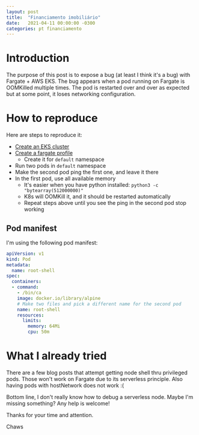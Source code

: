 ```yaml
---
layout: post
title:  "Financiamento imobiliário"
date:   2021-04-11 00:00:00 -0300
categories: pt financiamento 
---
```


# Introduction

The purpose of this post is to expose a bug (at least I think it's a bug) with Fargate + AWS EKS. The bug appears when a pod running on Fargate is OOMKilled multiple times. The pod is restarted over and over as expected but at some point, it loses networking configuration.

# How to reproduce

Here are steps to reproduce it:

* [Create an EKS cluster](https://docs.aws.amazon.com/eks/latest/userguide/create-cluster.html)
* [Create a fargate profile](https://docs.aws.amazon.com/eks/latest/userguide/fargate-getting-started.html)
  * Create it for `default` namespace
* Run two pods in `default` namespace
* Make the second pod ping the first one, and leave it there
* In the first pod, use all available memory
  * It's easier when you have python installed: `python3 -c "bytearray(512000000)"`
  * K8s will OOMKill it, and it should be restarted automatically
  * Repeat steps above until you see the ping in the second pod stop working

## Pod manifest

I'm using the following pod manifest:

```yaml
apiVersion: v1
kind: Pod
metadata:
  name: root-shell
spec:
  containers:
  - command:
    - /bin/ca
    image: docker.io/library/alpine
    # Make two files and pick a different name for the second pod
    name: root-shell
    resources:
      limits:
        memory: 64Mi
        cpu: 50m
```


# What I already tried

There are a few blog posts that attempt getting node shell thru privileged pods. Those won't work on Fargate due to its serverless principle. Also having pods with hostNetwork does not work :(

Bottom line, I don't really know how to debug a serverless node. Maybe I'm missing something? Any help is welcome!


Thanks for your time and attention.

Chaws
